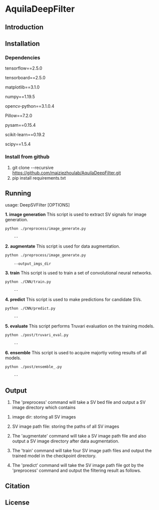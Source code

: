 # AquilaDeepFilter

## Introduction 


## Installation
### Dependencies
tensorflow==2.5.0

tensorboard==2.5.0

matplotlib==3.1.0

numpy==1.19.5

opencv-python==3.1.0.4

Pillow==7.2.0

pysam==0.15.4

scikit-learn==0.19.2

scipy==1.5.4

### Install from github
1. git clone --recursive https://github.com/maiziezhoulab/AquilaDeepFilter.git
2. pip install requirements.txt

## Running
usage: DeepSVFilter [OPTIONS]  

**1. image generation**
      This script is used to extract SV signals for image generation.

	python ./preprocess/image_generate.py 

		-- 

**2. augmentate**
      This script is used for data augmentation.

	python ./preprocess/image_generate.py 

		--output_imgs_dir	

**3. train**
      This script is used to train a set of convolutional neural networks.  

	python ./CNN/train.py

		--		

**4. predict**
      This script is used to make predictions for candidate SVs.  

	python ./CNN/predict.py

		--

**5. evaluate**
	This script performs Truvari evaluation on the training models.  

	python ./post/truvari_eval.py

		--

**6. ensemble**
	This script is used to acquire majortiy voting results of all models.  

	python ./post/ensemble_.py 

		--

## Output

1. The 'preprocess' command will take a SV bed file and output a SV image directory which contains  

1) image dir: storing all SV images  

2) SV image path file: storing the paths of all SV images  

2. The 'augmentate' command will take a SV image path file and also output a SV image directory after data augmentation.  

3. The 'train' command will take four SV image path files and output the trained model in the checkpoint directory.  

4. The 'predict' command will take the SV image path file got by the 'preprocess' command and output the filtering result  as follows.

Citation
--------


License
-------
